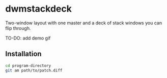 # dwmstackdeck
Two-window layout with one master and a deck of stack windows you can flip through.

TO-DO: add demo gif

## Installation
```bash
cd program-directory
git am path/to/patch.diff
```

